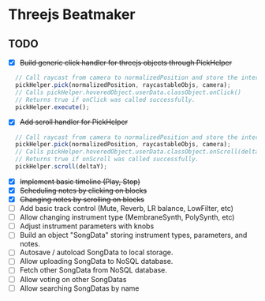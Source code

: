 # Threejs Beatmaker

## TODO
- [x] ~~Build generic click handler for threejs objects through PickHelper~~
```javascript
  // Call raycast from camera to normalizedPosition and store the intersected object to pickHelper.hoveredObject
  pickHelper.pick(normalizedPosition, raycastableObjs, camera);
  // Calls pickHelper.hoveredObject.userData.classObject.onClick() 
  // Returns true if onClick was called successfully.
  pickHelper.execute();
```
- [x] ~~Add scroll handler for PickHelper~~
```javascript
  // Call raycast from camera to normalizedPosition and store the intersected object to pickHelper.hoveredObject
  pickHelper.pick(normalizedPosition, raycastableObjs, camera);
  // Calls pickHelper.hoveredObject.userData.classObject.onScroll(deltaY) 
  // Returns true if onScroll was called successfully.
  pickHelper.scroll(deltaY);
  ```
- [x] ~~Implement basic timeline (Play, Stop)~~
- [x] ~~Scheduling notes by clicking on blocks~~
- [x] ~~Changing notes by scrolling on blocks~~
- [ ] Add basic track control (Mute, Reverb, LR balance, LowFilter, etc)
- [ ] Allow changing instrument type (MembraneSynth, PolySynth, etc)
- [ ] Adjust instrument parameters with knobs
- [ ] Build an object "SongData" storing instrument types, parameters, and notes.
- [ ] Autosave / autoload SongData to local storage.
- [ ] Allow uploading SongData to NoSQL database.
- [ ] Fetch other SongData from NoSQL database.
- [ ] Allow voting on other SongDatas
- [ ] Allow searching SongDatas by name